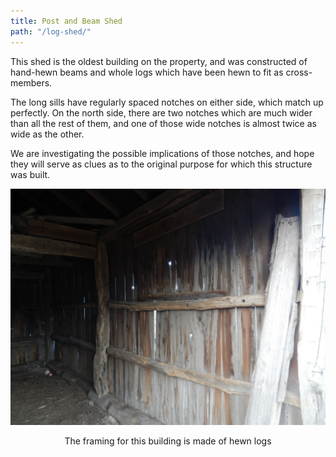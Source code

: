 ```yaml
---
title: Post and Beam Shed
path: "/log-shed/"
---
```


This shed is the oldest building on the property, and was constructed of hand-hewn beams and whole logs which have been hewn to fit as cross-members.  

The long sills have regularly spaced notches on either side, which match up perfectly.  On the north side, there are two notches which are much wider than all the rest of them, and one of those wide notches is almost twice as wide as the other.

We are investigating the possible implications of those notches, and hope they will serve as clues as to the original purpose for which this structure was built.

![Log Shed](./logShed.jpg)
<center>
The framing for this building is made of hewn logs
</center>
